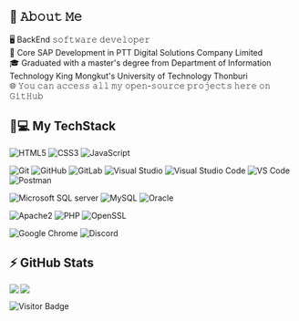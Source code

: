 ## :book: 𝙰𝚋𝚘𝚞𝚝 𝙼𝚎
🖥 BackEnd 𝚜𝚘𝚏𝚝𝚠𝚊𝚛𝚎 𝚍𝚎𝚟𝚎𝚕𝚘𝚙𝚎𝚛 </br>
💼 Core SAP Development in PTT Digital Solutions Company Limited </br>
🎓 Graduated with a master's degree from Department of Information Technology King Mongkut's University of Technology Thonburi </br>
🌐 𝚈𝚘𝚞 𝚌𝚊𝚗 𝚊𝚌𝚌𝚎𝚜𝚜 𝚊𝚕𝚕 𝚖𝚢 𝚘𝚙𝚎𝚗-𝚜𝚘𝚞𝚛𝚌𝚎 𝚙𝚛𝚘𝚓𝚎𝚌𝚝𝚜 𝚑𝚎𝚛𝚎 𝚘𝚗 𝙶𝚒𝚝𝙷𝚞𝚋 </br>
## 🚀💻 My TechStack

  ![HTML5](	https://img.shields.io/badge/HTML5-E34F26?style=flat-square&logo=html5&logoColor=white)
  ![CSS3](https://img.shields.io/badge/CSS3-1572B6?style=flat-square&logo=css3)
  ![JavaScript](https://img.shields.io/badge/JavaScript-323330?style=flat-square&logo=JavaScript)

  ![Git](https://img.shields.io/badge/-Git-black?style=flat-square&logo=git)
  ![GitHub](https://img.shields.io/badge/-GitHub-181717?style=flat-square&logo=github)
  ![GitLab](https://img.shields.io/badge/-GitLab-FCA121?style=flat-square&logo=gitlab)
  ![Visual Studio](https://img.shields.io/badge/Visual_Studio-5C2D91?style=flat-square&logo=visual-Studio)
  ![Visual Studio Code](	https://img.shields.io/badge/Visual_Studio_Code-0078D4?style=flat-square&logo=visual-Studio-Code)
  ![VS Code](https://img.shields.io/badge/-VS%20Code-007ACC?style=flat-square&logo=visual-studio-code)
  ![Postman](https://img.shields.io/badge/Postman-black?style=flat-square&logo=postman)
  
  ![Microsoft SQL server](https://img.shields.io/badge/Microsoft%20SQL%20Server-CC2927?style=flat-square&logo=Microsoft-SQL-server)
  ![MySQL](https://img.shields.io/badge/-MySQL-005C84?style=flat-square&logo=mysql&logoColor=white)
  ![Oracle](https://img.shields.io/badge/Oracle-F80000?style=flat-square&logo=Oracle)
  
  ![Apache2](https://img.shields.io/badge/Apache2-black?style=flat-square&logo=apache)
  ![PHP](https://img.shields.io/badge/PHP-black?style=flat-square&logo=php)
  ![OpenSSL](https://img.shields.io/badge/OpenSSL-black?style=flat-square&logo=openssl)

  ![Google Chrome](https://img.shields.io/badge/Chrome-black?style=flat-square&logo=google-chrome)
  ![Discord](https://img.shields.io/badge/Discord-black?style=flat-square&logo=discord)


## ⚡ GitHub Stats

<img align="left" src="https://github-readme-stats.vercel.app/api?username=darkpiaro&show_icons=true&count_private=true&theme=gruvbox" />
<img src="https://github-readme-stats.vercel.app/api/top-langs/?username=darkpiaro&layout=compact&count_private=true&theme=gruvbox" />

![Visitor Badge](https://visitor-badge.laobi.icu/badge?page_id=rafi0101.rafi0101)
